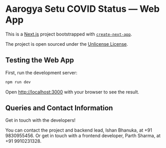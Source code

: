 # Aarogya Setu COVID Status —  Web App

This is a [Next.js](https://nextjs.org/) project bootstrapped with [`create-next-app`](https://github.com/vercel/next.js/tree/canary/packages/create-next-app). 

The project is open sourced under the [Unlicense License](https://unlicense.org/).

## Testing the Web App

First, run the development server:

```bash
npm run dev
```

Open [http://localhost:3000](http://localhost:3000) with your browser to see the result.

## Queries and Contact Information
Get in touch with the developers! 

You can contact the project and backend lead, Ishan Bhanuka, at +91 9830955456. Or get in touch with a frontend developer, Parth Sharma, at +91 9910231328.


